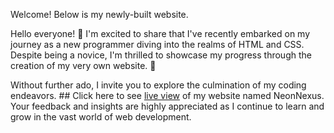 Welcome! Below is my newly-built website.

Hello everyone! 👋 I'm excited to share that I've recently embarked on my journey as a new programmer diving into the realms of HTML and CSS. Despite being a novice, I'm thrilled to showcase my progress through the creation of my very own website. 🚀

Without further ado, I invite you to explore the culmination of my coding endeavors. ## Click here to see [live view](https://iamjmt.github.io/) of my website named NeonNexus. Your feedback and insights are highly appreciated as I continue to learn and grow in the vast world of web development. 
